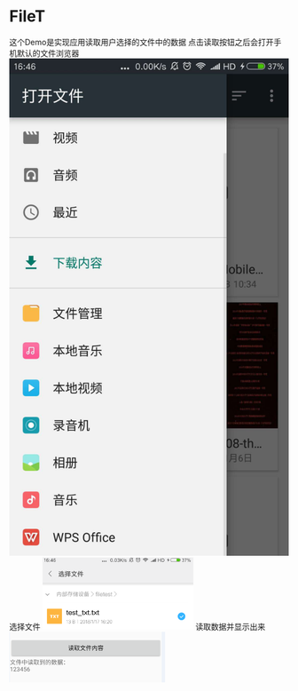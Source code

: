 # FileT
这个Demo是实现应用读取用户选择的文件中的数据
点击读取按钮之后会打开手机默认的文件浏览器
![image](https://github.com/1938316175/FileT/blob/master/image/1.jpg)
选择文件
![image](https://github.com/1938316175/FileT/blob/master/image/2.png)
读取数据并显示出来
![image](https://github.com/1938316175/FileT/blob/master/image/3.png)
